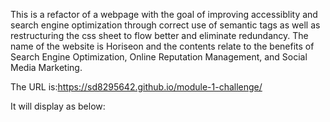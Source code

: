 This is a refactor of a webpage with the goal of improving accessiblity and search engine optimization through correct use of semantic tags as well as restructuring the css sheet to flow better and eliminate redundancy. The name of the website is Horiseon and the contents relate to the benefits of Search Engine Optimization, Online Reputation Management, and Social Media Marketing.

The URL is:https://sd8295642.github.io/module-1-challenge/

It will display as below:
<href img="./assets/horiseon-demo-image.png">

